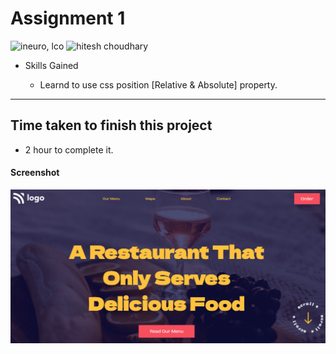 # Assignment 1

![ineuro, lco](https://img.shields.io/badge/iNeuron-LCO-green)
![hitesh choudhary](https://img.shields.io/badge/Hitesh--Choudhary-Full--stack--JS--bootcamp-red)

- Skills Gained

  - Learnd to use css position [Relative & Absolute] property.

---

## Time taken to finish this project

- 2 hour to complete it.

#### Screenshot

![SCREENSHOT](./screenshot/screenshot.PNG)
